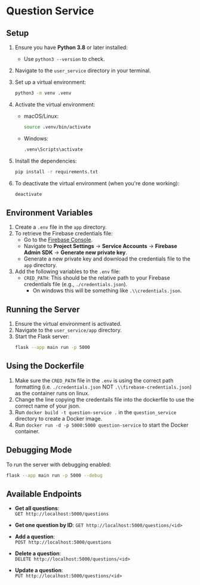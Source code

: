 # Question Service

## Setup

1. Ensure you have **Python 3.8** or later installed:
   - Use `python3 --version` to check.

2. Navigate to the `user_service` directory in your terminal.

3. Set up a virtual environment:
    ```bash
    python3 -m venv .venv
    ```

4. Activate the virtual environment:
   - macOS/Linux:  
     ```bash
     source .venv/bin/activate
     ```
   - Windows:  
     ```bash
     .venv\Scripts\activate
     ```

5. Install the dependencies:
   ```bash
   pip install -r requirements.txt
   ```

6. To deactivate the virtual environment (when you're done working):
   ```bash
   deactivate
   ```

## Environment Variables

1. Create a `.env` file in the `app` directory.
2. To retrieve the Firebase credentials file:
   - Go to the [Firebase Console](https://console.firebase.google.com/).
   - Navigate to **Project Settings** → **Service Accounts** → **Firebase Admin SDK** -> **Generate new private key**.
   - Generate a new private key and download the credentials file to the `app` directory.
3. Add the following variables to the `.env` file:
   - `CRED_PATH`: This should be the relative path to your Firebase credentials file (e.g., `./credentials.json`).
     - On windows this will be something like `.\\credentials.json`.

## Running the Server

1. Ensure the virtual environment is activated.
2. Navigate to the `user_service/app` directory.
3. Start the Flask server:
   ```bash
   flask --app main run -p 5000
   ```

## Using the Dockerfile
1. Make sure the `CRED_PATH` file in the `.env` is using the correct path formatting (i.e. `./credentials.json` NOT `.\\firebase-credentials.json`) as the container runs on linux.
2. Change the line copying the credentails file into the dockerfile to use the correct name of your json.
3. Run `docker build -t question-service .` in the `question_service` directory to create a Docker image.
4. Run `docker run -d -p 5000:5000 question-service` to start the Docker container.

## Debugging Mode

To run the server with debugging enabled:
```bash
flask --app main run -p 5000 --debug
```

## Available Endpoints

- **Get all questions**:  
  `GET http://localhost:5000/questions`
  
- **Get one question by ID**:
  `GET http://localhost:5000/questions/<id>`

- **Add a question**:  
  `POST http://localhost:5000/questions`

- **Delete a question**:  
  `DELETE http://localhost:5000/questions/<id>`
  
- **Update a question**:  
  `PUT http://localhost:5000/questions/<id>`
  
  